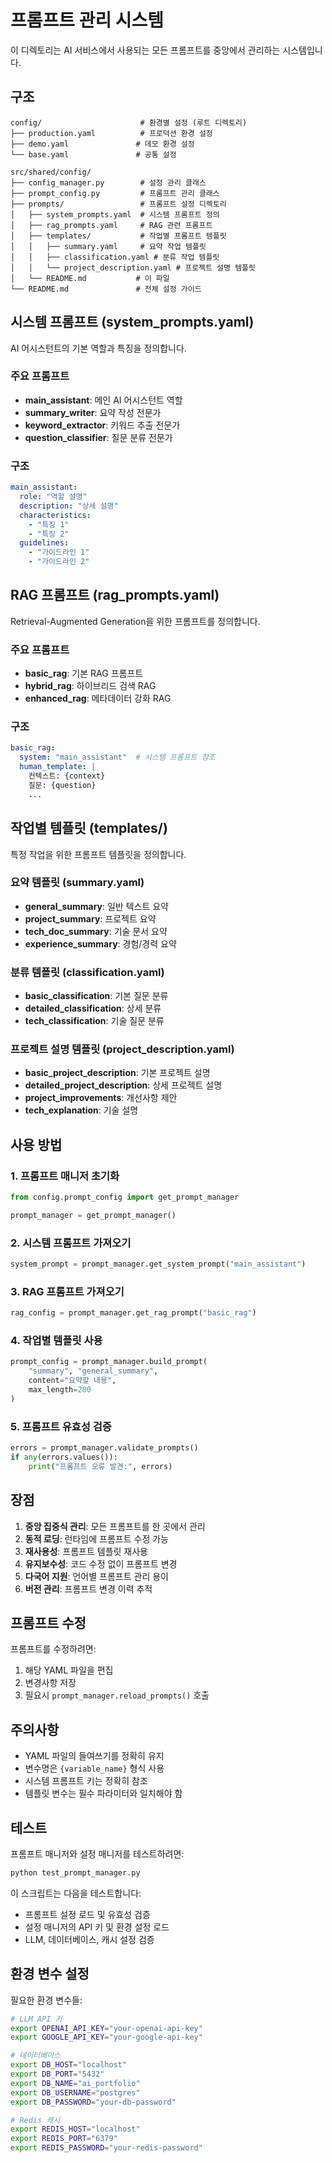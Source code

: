 # 프롬프트 관리 시스템

이 디렉토리는 AI 서비스에서 사용되는 모든 프롬프트를 중앙에서 관리하는 시스템입니다.

## 구조

```
config/                      # 환경별 설정 (루트 디렉토리)
├── production.yaml          # 프로덕션 환경 설정
├── demo.yaml               # 데모 환경 설정
└── base.yaml               # 공통 설정

src/shared/config/
├── config_manager.py        # 설정 관리 클래스
├── prompt_config.py         # 프롬프트 관리 클래스
├── prompts/                 # 프롬프트 설정 디렉토리
│   ├── system_prompts.yaml  # 시스템 프롬프트 정의
│   ├── rag_prompts.yaml     # RAG 관련 프롬프트
│   ├── templates/           # 작업별 프롬프트 템플릿
│   │   ├── summary.yaml     # 요약 작업 템플릿
│   │   ├── classification.yaml # 분류 작업 템플릿
│   │   └── project_description.yaml # 프로젝트 설명 템플릿
│   └── README.md           # 이 파일
└── README.md               # 전체 설정 가이드
```

## 시스템 프롬프트 (system_prompts.yaml)

AI 어시스턴트의 기본 역할과 특징을 정의합니다.

### 주요 프롬프트

- **main_assistant**: 메인 AI 어시스턴트 역할
- **summary_writer**: 요약 작성 전문가
- **keyword_extractor**: 키워드 추출 전문가
- **question_classifier**: 질문 분류 전문가

### 구조

```yaml
main_assistant:
  role: "역할 설명"
  description: "상세 설명"
  characteristics:
    - "특징 1"
    - "특징 2"
  guidelines:
    - "가이드라인 1"
    - "가이드라인 2"
```

## RAG 프롬프트 (rag_prompts.yaml)

Retrieval-Augmented Generation을 위한 프롬프트를 정의합니다.

### 주요 프롬프트

- **basic_rag**: 기본 RAG 프롬프트
- **hybrid_rag**: 하이브리드 검색 RAG
- **enhanced_rag**: 메타데이터 강화 RAG

### 구조

```yaml
basic_rag:
  system: "main_assistant"  # 시스템 프롬프트 참조
  human_template: |
    컨텍스트: {context}
    질문: {question}
    ...
```

## 작업별 템플릿 (templates/)

특정 작업을 위한 프롬프트 템플릿을 정의합니다.

### 요약 템플릿 (summary.yaml)

- **general_summary**: 일반 텍스트 요약
- **project_summary**: 프로젝트 요약
- **tech_doc_summary**: 기술 문서 요약
- **experience_summary**: 경험/경력 요약

### 분류 템플릿 (classification.yaml)

- **basic_classification**: 기본 질문 분류
- **detailed_classification**: 상세 분류
- **tech_classification**: 기술 질문 분류

### 프로젝트 설명 템플릿 (project_description.yaml)

- **basic_project_description**: 기본 프로젝트 설명
- **detailed_project_description**: 상세 프로젝트 설명
- **project_improvements**: 개선사항 제안
- **tech_explanation**: 기술 설명

## 사용 방법

### 1. 프롬프트 매니저 초기화

```python
from config.prompt_config import get_prompt_manager

prompt_manager = get_prompt_manager()
```

### 2. 시스템 프롬프트 가져오기

```python
system_prompt = prompt_manager.get_system_prompt("main_assistant")
```

### 3. RAG 프롬프트 가져오기

```python
rag_config = prompt_manager.get_rag_prompt("basic_rag")
```

### 4. 작업별 템플릿 사용

```python
prompt_config = prompt_manager.build_prompt(
    "summary", "general_summary",
    content="요약할 내용",
    max_length=200
)
```

### 5. 프롬프트 유효성 검증

```python
errors = prompt_manager.validate_prompts()
if any(errors.values()):
    print("프롬프트 오류 발견:", errors)
```

## 장점

1. **중앙 집중식 관리**: 모든 프롬프트를 한 곳에서 관리
2. **동적 로딩**: 런타임에 프롬프트 수정 가능
3. **재사용성**: 프롬프트 템플릿 재사용
4. **유지보수성**: 코드 수정 없이 프롬프트 변경
5. **다국어 지원**: 언어별 프롬프트 관리 용이
6. **버전 관리**: 프롬프트 변경 이력 추적

## 프롬프트 수정

프롬프트를 수정하려면:

1. 해당 YAML 파일을 편집
2. 변경사항 저장
3. 필요시 `prompt_manager.reload_prompts()` 호출

## 주의사항

- YAML 파일의 들여쓰기를 정확히 유지
- 변수명은 `{variable_name}` 형식 사용
- 시스템 프롬프트 키는 정확히 참조
- 템플릿 변수는 필수 파라미터와 일치해야 함

## 테스트

프롬프트 매니저와 설정 매니저를 테스트하려면:

```bash
python test_prompt_manager.py
```

이 스크립트는 다음을 테스트합니다:
- 프롬프트 설정 로드 및 유효성 검증
- 설정 매니저의 API 키 및 환경 설정 로드
- LLM, 데이터베이스, 캐시 설정 검증

## 환경 변수 설정

필요한 환경 변수들:

```bash
# LLM API 키
export OPENAI_API_KEY="your-openai-api-key"
export GOOGLE_API_KEY="your-google-api-key"

# 데이터베이스
export DB_HOST="localhost"
export DB_PORT="5432"
export DB_NAME="ai_portfolio"
export DB_USERNAME="postgres"
export DB_PASSWORD="your-db-password"

# Redis 캐시
export REDIS_HOST="localhost"
export REDIS_PORT="6379"
export REDIS_PASSWORD="your-redis-password"
```
